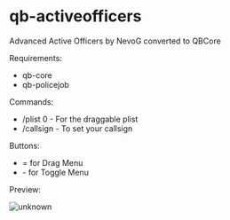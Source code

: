# qb-activeofficers
Advanced Active Officers by NevoG converted to QBCore

Requirements:
- qb-core
- qb-policejob

Commands:
- /plist 0 - For the draggable plist
- /callsign - To set your callsign

Buttons:
- = for Drag Menu
- \- for Toggle Menu

Preview:

![unknown](https://user-images.githubusercontent.com/60448180/131723399-0a85b621-c4bb-4b17-8f62-d4ba5b44ef25.png)
